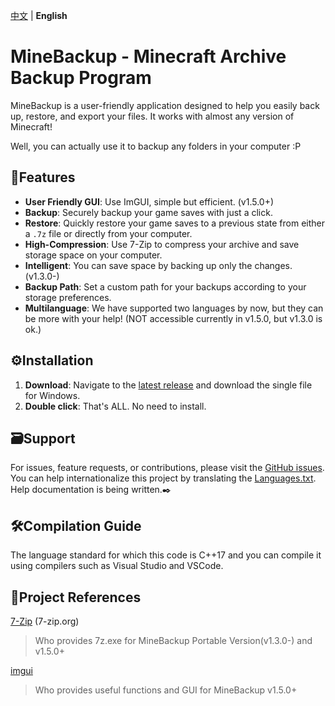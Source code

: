 [中文](README-zn.md) | **English** <!-- lang -->

# MineBackup - Minecraft Archive Backup Program

MineBackup is a user-friendly application designed to help you easily back up, restore, and export your files. It works with almost any version of Minecraft!

Well, you can actually use it to backup any folders in your computer :P

## 📸Features

- **User Friendly GUI**: Use ImGUI, simple but efficient. (v1.5.0+)
- **Backup**: Securely backup your game saves with just a click.
- **Restore**: Quickly restore your game saves to a previous state from either a `.7z` file or directly from your computer.
- **High-Compression**: Use 7-Zip to compress your archive and save storage space on your computer.
- **Intelligent**: You can save space by backing up only the changes. (v1.3.0-)
- **Backup Path**: Set a custom path for your backups according to your storage preferences.
- **Multilanguage**: We have supported two languages by now, but they can be more with your help! (NOT accessible currently in v1.5.0, but v1.3.0 is ok.)

## ⚙️Installation

1. **Download**: Navigate to the [latest release](https://github.com/Leafuke/MineBackup/releases) and download the single file for Windows.
2. **Double click**: That's ALL. No need to install.

## 🗃️Support

For issues, feature requests, or contributions, please visit the [GitHub issues](https://github.com/Leafuke/MineBackup/issues). <br />
You can help internationalize this project by translating the [Languages.txt](Languages.txt).<br />
Help documentation is being written.✒️

## 🛠️Compilation Guide

The language standard for which this code is C++17 and you can compile it using compilers such as Visual Studio and VSCode.

## 📄Project References

[7-Zip](https://github.com/ip7z/7zip) (7-zip.org)
> Who provides 7z.exe for MineBackup Portable Version(v1.3.0-) and v1.5.0+

[imgui](https://github.com/ocornut/imgui) 
> Who provides useful functions and GUI for MineBackup v1.5.0+
